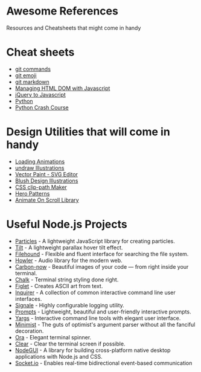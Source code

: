 # Awesome References
Resources and Cheatsheets that might come in handy

# Cheat sheets
* [git commands](https://education.github.com/git-cheat-sheet-education.pdf)
* [git emoji](https://github.com/ikatyang/emoji-cheat-sheet)
* [git markdown](https://guides.github.com/features/mastering-markdown/)
* [Managing HTML DOM with Javascript](https://htmldom.dev/)
* [jQuery to Javascript](https://github.com/Zurkon/jquery-to-javascript-cheatsheet)
* [Python](https://github.com/aneagoie/ztm-python-cheat-sheet)
* [Python Crash Course](https://github.com/ehmatthes/pcc_2e)

# Design Utilities that will come in handy
* [Loading Animations](https://loading.io/)
* [undraw Illustrations](https://undraw.co/)
* [Vector Paint - SVG Editor](https://vectorpaint.yaks.co.nz/)
* [Blush Design Illustrations](https://blush.design/)
* [CSS clip-path Maker](https://bennettfeely.com/clippy/)
* [Hero Patterns](https://www.heropatterns.com/)
* [Animate On Scroll Library](https://michalsnik.github.io/aos/)

# Useful Node.js Projects
* [Particles](https://github.com/VincentGarreau/particles.js/) - A lightweight JavaScript library for creating particles.
* [Tilt](https://github.com/gijsroge/tilt.js) - A lightweight parallax hover tilt effect.
* [Filehound](https://github.com/nspragg/filehound/blob/master/README.md) - Flexible and fluent interface for searching the file system.
* [Howler](https://github.com/goldfire/howler.js/) - Audio library for the modern web.
* [Carbon-now](https://github.com/mixn/carbon-now-cli) - Beautiful images of your code — from right inside your terminal.
* [Chalk](https://github.com/chalk/chalk) - Terminal string styling done right.
* [Figlet](https://github.com/patorjk/figlet.js) - Creates ASCII art from text.
* [Inquirer](https://github.com/SBoudrias/Inquirer.js) - A collection of common interactive command line user interfaces.
* [Signale](https://github.com/klaussinani/signale) - Highly configurable logging utility.
* [Prompts](https://github.com/terkelg/prompts) - Lightweight, beautiful and user-friendly interactive prompts.
* [Yargs](https://github.com/yargs/yargs) - Interactive command line tools with elegant user interface.
* [Minimist](https://github.com/substack/minimist) - The guts of optimist's argument parser without all the fanciful decoration.
* [Ora](https://github.com/sindresorhus/ora) - Elegant terminal spinner.
* [Clear](https://github.com/bahamas10/node-clear) - Clear the terminal screen if possible.
* [NodeGUI](https://docs.nodegui.org/) - A library for building cross-platform native desktop applications with Node.js and CSS.
* [Socket.io](https://github.com/socketio/socket.io) - Enables real-time bidirectional event-based communication

